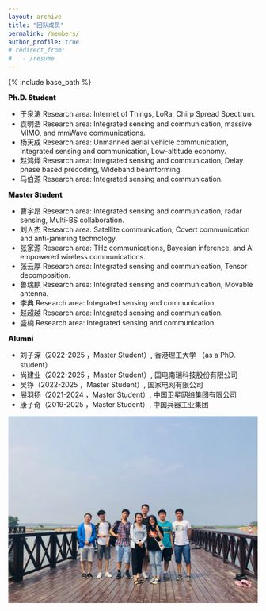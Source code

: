 ```yaml
---
layout: archive
title: "团队成员"
permalink: /members/
author_profile: true
# redirect_from:
#   - /resume
---
```


{% include base_path %}

<p style="font-weight: 900;">Ph.D. Student</p>
<ul>
    <li>于泉涛 Research area: Internet of Things, LoRa, Chirp Spread Spectrum. </li>
    <li>袁明浩 Research area: Integrated sensing and communication, massive MIMO, and mmWave communications. </li>
    <li>杨天成 Research area: Unmanned aerial vehicle communication, Integrated sensing and communication, Low-altitude economy. </li>
    <li>赵鸿烨 Research area: Integrated sensing and communication, Delay phase based precoding, Wideband beamforming. </li>
    <li>马伯源 Research area: Integrated sensing and communication. </li>
</ul>


<p style="font-weight: 900;">Master Student</p>
<ul>
    <li>曹宇昂 Research area:  Integrated sensing and communication, radar sensing, Multi-BS collaboration. </li>
    <li>刘人杰 Research area:  Satellite communication, Covert communication and anti-jamming technology. </li>
    <li>张家源 Research area: THz communications, Bayesian inference, and AI empowered wireless communications. </li>
    <li>张云厚 Research area: Integrated sensing and communication, Tensor decomposition. </li>
    <li>鲁瑞麒 Research area: Integrated sensing and communication, Movable antenna. </li>
    <li>李典 Research area: Integrated sensing and communication. </li>
    <li>赵超越 Research area: Integrated sensing and communication. </li>
    <li>盛楠 Research area: Integrated sensing and communication. </li>
</ul>


<p style="font-weight: 900;">Alumni</p>
<ul> 
    <li>刘子深（2022-2025 ，Master Student）, 香港理工大学 （as a PhD. student） </li>
    <li>尚建业（2022-2025 ，Master Student）, 国电南瑞科技股份有限公司 </li> 
    <li>吴铮（2022-2025 ，Master Student）, 国家电网有限公司</li> 
    <li>展羽扬（2021-2024 ，Master Student）, 中国卫星网络集团有限公司 </li>  
    <li>康子奇（2019-2025 ，Master Student）, 中国兵器工业集团</li> 
</ul>



<img src='../images/GroupPhoto.jpg'>